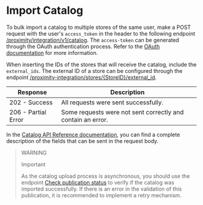 # Import Catalog

To bulk import a catalog to multiple stores of the same user, make a POST request with the user's `access_token` in the header to the following endpoint [/proximity/integration/v1/catalog](/developers/en/reference/mp_delivery/_proximity_integrationcatalog/post). The `access-token` can be generated through the OAuth authentication process. Refer to the [OAuth documentation](/developers/en/docs/mp-delivery/additional-content/security/oauth/introduction) for more information.

When inserting the IDs of the stores that will receive the catalog, include the `external_ids`. The external ID of a store can be configured through the endpoint [/proximity-integration/stores/{StoreID}/external_id](/developers/en/reference/mp_delivery/_proximity-integration_stores_StoreID_external_id/put).

| Response | Description |
|---|---|
| 202 - Success | All requests were sent successfully. |
| 206 - Partial Error | Some requests were not sent correctly and contain an error. |


In the [Catalog API Reference documentation](/developers/en/reference/mp_delivery/_proximity_integrationcatalog/post), you can find a complete description of the fields that can be sent in the request body.

> WARNING
>
> Important
>
> As the catalog upload process is asynchronous, you should use the endpoint [Check publication status](/developers/en/reference/mp_delivery/_proximity_integrationcatalog_publication_id/get) to verify if the catalog was imported successfully. If there is an error in the validation of this publication, it is recommended to implement a retry mechanism.